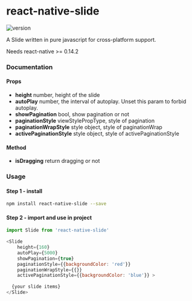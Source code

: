 # react-native-slide

![version](https://img.shields.io/npm/v/react-native-slide.svg?style=flat-square)

A Slide written in pure javascript for cross-platform support.

Needs react-native >= 0.14.2

### Documentation

#### Props
- <b>height</b> number, height of the slide
- <b>autoPlay</b> number, the interval of autoplay. Unset this param to forbid autoplay.
- <b>showPagination</b> bool, show pagination or not
- <b>paginationStyle</b> viewStylePropType, style of pagination
- <b>paginationWrapStyle</b> style object, style of paginationWrap
- <b>activePaginationStyle</b> style object, style of activePaginationStyle

#### Method
- <b>isDragging</b> return dragging or not

### Usage

#### Step 1 - install

```bash
npm install react-native-slide --save
```

#### Step 2 - import and use in project

```js
import Slide from 'react-native-slide'
	
<Slide
    height={160}
    autoPlay={5000}
    showPagination={true}
    paginationStyle={{backgroundColor: 'red'}}
    paginationWrapStyle={{}}
    activePaginationStyle={{backgroundColor: 'blue'}} >
  
  {your slide items}
</Slide>
```
